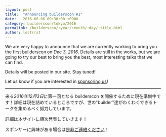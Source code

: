 ```yaml
---
layout: post
title:  "Announcing builderscon #1"
date:   2016-06-06 09:30:00 +0900
category: builderscon/tokyo/2016
permalink: /builderscon/:year/:month/:day/:title.html
author: lestrrat
---
```

<!-- front-matter category is used for news filtering in conf.builderscon.io, so if post is conference news, match it with conference slug (e.g.)builderscon/tokyo/2016 -->
<!-- front-matter permalink in each post is to keep backward compat, not needed for new posts -->

We are very happy to announce that we are currently working to bring you the first builderscon on *Dec 3, 2016*. Details are still in the works, but we are going to try our best to bring you the best, most interesting talks that we can find.

Details will be posted in our site. Stay tuned!

Let us know if you are interested in [sponsoring us](http://blog.builderscon.io/builderscon/2016/06/06/call-for-sponsors.html)!

---

来る*2016年12月3日*に第一回となる builderscon を開催するために現在準備中です！詳細は現在詰めているところですが、世の"builder"達がわくわくできるトークを集めるべく努力しています。

詳細は本サイトに順次発表していきます！

スポンサーに興味がある場合は[是非ご連絡ください](http://blog.builderscon.io/builderscon/2016/06/06/call-for-sponsors.html)！
